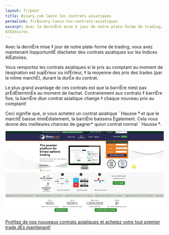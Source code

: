 ```yaml
---
layout: fr/post
title: Binary.com lance les contrats asiatiques
permalink: fr/Binary-lance-les-contrats-asiatiques
excerpt: Avec la derniËre mise ‡ jour de notre plate-forme de trading, vous avez maintenant líopportunitÈ díacheter des contrats asiatiques sur les Indices 
AlÈatoires.
---
```


Avec la derniËre mise ‡ jour de notre plate-forme de trading, vous avez maintenant líopportunitÈ díacheter des contrats asiatiques sur les Indices 
AlÈatoires.

Vous remportez les contrats asiatiques si le prix au comptant au moment de líexpiration est supÈrieur ou infÈrieur, ‡ la moyenne des prix des trades (par le mÍme marchÈ), durant la durÈe du contrat.

Le plus grand avantage de ces contrats est que la barriËre níest pas prÈdÈterminÈe au moment de líachat. Contrairement aux contrats ‡ barriËre fixe, la barriËre díun contrat asiatique change ‡ chaque nouveau prix au comptant! 

Ceci signifie que, si vous achetez un contrat asiatique ´ Hausse ª et que le marchÈ baisse immÈdiatement, la barriËre baissera Ègalement. Cela vous donne des meilleures chances de gagner* quíun contrat normal ´ Hausse ª.

[![](/post_images/7054055_orig.gif)](https://www.binary.com/c/trade.cgi?market=random&time=7t&form_name=asian&expiry_&amount_&H=%2B0&currency=USD&underlying_symbol=R_50&amount=100&date_&&l=FR/?utm_medium=social&utm_source=blog&utm_content=whatsnew)

[Profitez de nos nouveaux contrats asiatiques et achetez votre tout premier trade dËs maintenant!](https://www.binary.com/c/trade.cgi?market=random&time=7t&form_name=asian&expiry_&amount_&H=%2B0&currency=USD&underlying_symbol=R_50&amount=100&date_&&l=FR/?utm_medium=social&utm_source=blog&utm_content=whatsnew)
